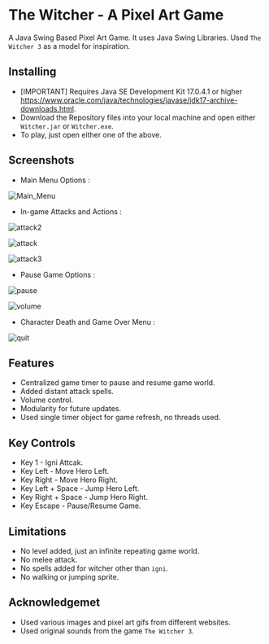# The Witcher - A Pixel Art Game

A Java Swing Based Pixel Art Game. It uses Java Swing Libraries. Used ```The Witcher 3``` as a model for inspiration.

## Installing

* [IMPORTANT] Requires Java SE Development Kit 17.0.4.1 or higher https://www.oracle.com/java/technologies/javase/jdk17-archive-downloads.html.
* Download the Repository files into your local machine and open either ```Witcher.jar``` or ```Witcher.exe```.
* To play, just open either one of the above.

## Screenshots

* Main Menu Options :
  
![Main_Menu](https://github.com/suman2799/witcher-pixel-art-game/assets/87803503/dc6bf56e-4d5d-474f-890c-a0e6e0e73404)

* In-game Attacks and Actions :
  
![attack2](https://github.com/suman2799/witcher-pixel-art-game/assets/87803503/eeeb2055-1ff4-4ab4-b28d-cd0fa5470c00)

![attack](https://github.com/suman2799/witcher-pixel-art-game/assets/87803503/371e4e49-ca67-4bfe-9510-9c62d579d540)

![attack3](https://github.com/suman2799/witcher-pixel-art-game/assets/87803503/caa3c205-679a-4f91-87b7-f7e9b7fa72d7)

* Pause Game Options :
  
![pause](https://github.com/suman2799/witcher-pixel-art-game/assets/87803503/32b25095-bf4c-4abf-b37d-790adc90fff7)

![volume](https://github.com/suman2799/witcher-pixel-art-game/assets/87803503/5d250e68-3b51-4a6e-9f71-34d7e1ae40d9)

* Character Death and Game Over Menu :
  
![quit](https://github.com/suman2799/witcher-pixel-art-game/assets/87803503/e9c24bc5-a1e0-42f5-a1d7-121059bcb45e)

## Features

* Centralized game timer to pause and resume game world.
* Added distant attack spells.
* Volume control.
* Modularity for future updates.
* Used single timer object for game refresh, no threads used.

## Key Controls

* Key 1 - Igni Attcak.
* Key Left - Move Hero Left.
* Key Right - Move Hero Right.
* Key Left + Space - Jump Hero Left.
* Key Right + Space - Jump Hero Right.
* Key Escape - Pause/Resume Game.

## Limitations

* No level added, just an infinite repeating game world.
* No melee attack.
* No spells added for witcher other than ```igni```.
* No walking or jumping sprite.

## Acknowledgemet

* Used various images and pixel art gifs from different websites.
* Used original sounds from the game ```The Witcher 3```.
